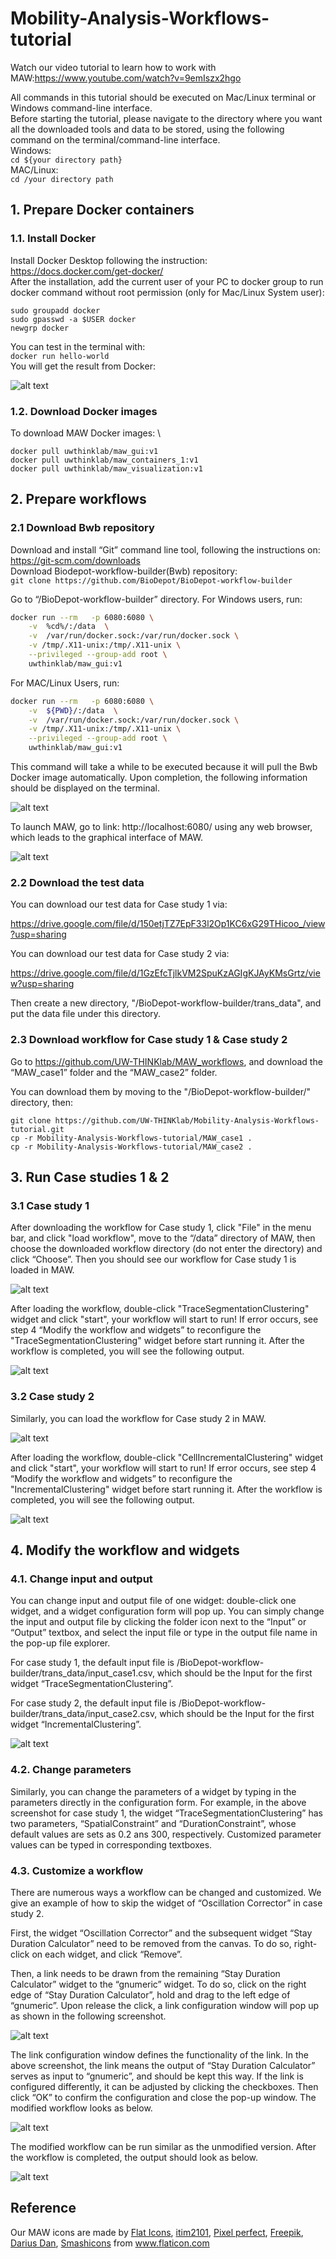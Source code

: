 # Mobility-Analysis-Workflows-tutorial
Watch our video tutorial to learn how to work with MAW:https://www.youtube.com/watch?v=9emIszx2hgo

All commands in this tutorial should be executed on Mac/Linux terminal or Windows command-line interface. \
Before starting the tutorial, please navigate to the directory where you want all the downloaded tools and data to be stored, using the following command on the terminal/command-line interface.\
Windows:\
`cd ${your directory path}` \
MAC/Linux: \
`cd /your directory path`

## 1. Prepare Docker containers
### 1.1. Install Docker
Install Docker Desktop following the instruction: https://docs.docker.com/get-docker/  \
After the installation, add the current user of your PC to docker group to run docker command without root permission (only for Mac/Linux System user): 
```
sudo groupadd docker
sudo gpasswd -a $USER docker      
newgrp docker     
```
You can test in the terminal with: \
`docker run hello-world`  \
You will get the result from Docker: 

![alt text](https://github.com/UW-THINKlab/Mobility-Analysis-Workflows-tutorial/blob/master/figures/Docker%20group%20result.png)

### 1.2. Download Docker images 
To download MAW Docker images: \
```
docker pull uwthinklab/maw_gui:v1
docker pull uwthinklab/maw_containers_1:v1
docker pull uwthinklab/maw_visualization:v1
```

## 2. Prepare workflows
### 2.1 Download Bwb repository
Download and install “Git” command line tool, following the instructions on: https://git-scm.com/downloads \
Download Biodepot-workflow-builder(Bwb) repository: \
`git clone https://github.com/BioDepot/BioDepot-workflow-builder`

Go to “/BioDepot-workflow-builder” directory. For Windows users, run:
```bash 
docker run --rm   -p 6080:6080 \
    -v  %cd%/:/data  \
    -v  /var/run/docker.sock:/var/run/docker.sock \
    -v /tmp/.X11-unix:/tmp/.X11-unix \
    --privileged --group-add root \
    uwthinklab/maw_gui:v1
```
For MAC/Linux Users, run:
```bash 
docker run --rm   -p 6080:6080 \
    -v  ${PWD}/:/data  \
    -v  /var/run/docker.sock:/var/run/docker.sock \
    -v /tmp/.X11-unix:/tmp/.X11-unix \
    --privileged --group-add root \
    uwthinklab/maw_gui:v1
```
This command will take a while to be executed because it will pull the Bwb Docker image automatically. Upon completion, the following information should be displayed on the terminal.

![alt text](https://github.com/UW-THINKlab/Mobility-Analysis-Workflows-tutorial/blob/master/figures/BWB%20start.png)

To launch MAW, go to link: http://localhost:6080/ using any web browser, which leads to the graphical interface of MAW.

![alt text](https://github.com/UW-THINKlab/Mobility-Analysis-Workflows-tutorial/blob/master/figures/MAW.png)

### 2.2 Download the test data 
You can download our test data for Case study 1 via: 

https://drive.google.com/file/d/150etjTZ7EpF33l2Op1KC6xG29THicoo_/view?usp=sharing

You can download our test data for Case study 2 via: 

https://drive.google.com/file/d/1GzEfcTjlkVM2SpuKzAGIgKJAyKMsGrtz/view?usp=sharing

Then create a new directory, "/BioDepot-workflow-builder/trans_data", and put the data file under this directory. 

### 2.3 Download workflow for Case study 1 & Case study 2
Go to https://github.com/UW-THINKlab/MAW_workflows, and download the “MAW_case1” folder and the “MAW_case2” folder. 

You can download them by moving to the "/BioDepot-workflow-builder/" directory, then:
```
git clone https://github.com/UW-THINKlab/Mobility-Analysis-Workflows-tutorial.git
cp -r Mobility-Analysis-Workflows-tutorial/MAW_case1 .
cp -r Mobility-Analysis-Workflows-tutorial/MAW_case2 .
```

## 3. Run Case studies 1 & 2
### 3.1 Case study 1
After downloading the workflow for Case study 1, click "File" in the menu bar, and click "load workflow", move to the “/data” directory of MAW, then choose the downloaded workflow directory (do not enter the directory) and click “Choose”.
Then you should see our workflow for Case study 1 is loaded in MAW.

![alt text](https://github.com/UW-THINKlab/Mobility-Analysis-Workflows-tutorial/blob/master/figures/Case%201.png)

After loading the workflow, double-click "TraceSegmentationClustering" widget and click "start", your workflow will start to run! If error occurs, see step 4 “Modify the workflow and widgets” to reconfigure the "TraceSegmentationClustering" widget before start running it. After the workflow is completed, you will see the following output.

![alt text](https://github.com/UW-THINKlab/Mobility-Analysis-Workflows-tutorial/blob/master/figures/Case%201%20result.png)

### 3.2 Case study 2
Similarly, you can load the workflow for Case study 2 in MAW. 

![alt text](https://github.com/UW-THINKlab/Mobility-Analysis-Workflows-tutorial/blob/master/figures/Case%202.png)

After loading the workflow, double-click "CellIncrementalClustering" widget and click "start", your workflow will start to run! If error occurs, see step 4 “Modify the workflow and widgets” to reconfigure the "IncrementalClustering" widget before start running it. After the workflow is completed, you will see the following output.

![alt text](https://github.com/UW-THINKlab/Mobility-Analysis-Workflows-tutorial/blob/master/figures/Case%202%20result.png)

## 4. Modify the workflow and widgets
### 4.1. Change input and output 
You can change input and output file of one widget: double-click one widget, and a widget configuration form will pop up. You can simply change the input and output file by clicking the folder icon next to the “Input” or “Output” textbox, and select the input file or type in the output file name in the pop-up file explorer.

For case study 1, the default input file is /BioDepot-workflow-builder/trans_data/input_case1.csv, which should be the Input for the first widget “TraceSegmentationClustering”.

For case study 2, the default input file is /BioDepot-workflow-builder/trans_data/input_case2.csv, which should be the Input for the first widget “IncrementalClustering”.

![alt text](https://github.com/UW-THINKlab/Mobility-Analysis-Workflows-tutorial/blob/master/figures/Change%20Param%20case%201.png)

### 4.2. Change parameters
Similarly, you can change the parameters of a widget by typing in the parameters directly in the configuration form. For example, in the above screenshot for case study 1, the widget “TraceSegmentationClustering” has two parameters, “SpatialConstraint” and “DurationConstraint”, whose default values are sets as 0.2 ans 300, respectively. Customized parameter values can be typed in corresponding textboxes.

### 4.3. Customize a workflow
There are numerous ways a workflow can be changed and customized. We give an example of how to skip the widget of “Oscillation Corrector” in case study 2. 

First, the widget “Oscillation Corrector” and the subsequent widget “Stay Duration Calculator” need to be removed from the canvas. To do so, right-click on each widget, and click “Remove”. 

Then, a link needs to be drawn from the remaining “Stay Duration Calculator” widget to the “gnumeric” widget. To do so, click on the right edge of  “Stay Duration Calculator”, hold and drag to the left edge of “gnumeric”. Upon release the click, a link configuration window will pop up as shown in the following screenshot.

![alt text](https://github.com/UW-THINKlab/Mobility-Analysis-Workflows-tutorial/blob/master/figures/Add%20Link.png)

The link configuration window defines the functionality of the link. In the above screenshot, the link means the output of  “Stay Duration Calculator” serves as input to “gnumeric”, and should be kept this way. If the link is configured differently, it can be adjusted by clicking the checkboxes. Then click “OK” to confirm the configuration and close the pop-up window. The modified workflow looks as below.

![alt text](https://github.com/UW-THINKlab/Mobility-Analysis-Workflows-tutorial/blob/master/figures/Delete%20widget.png)

The modified workflow can be run similar as the unmodified version. After the workflow is completed, the output should look as below.

![alt text](https://github.com/UW-THINKlab/Mobility-Analysis-Workflows-tutorial/blob/master/figures/Case%202%20result.png)

## Reference
Our MAW icons are made by <a href="https://www.flaticon.com/authors/flat-icons" title="Flat Icons">Flat Icons</a>, <a href="https://www.flaticon.com/authors/itim2101" title="itim2101">itim2101</a>, <a href="https://www.flaticon.com/authors/pixel-perfect" title="Pixel perfect">Pixel perfect</a>, <a href="https://www.flaticon.com/authors/freepik" title="Freepik">Freepik</a>, <a href="https://www.flaticon.com/authors/darius-dan" title="Darius Dan">Darius Dan</a>, <a href="https://www.flaticon.com/authors/smashicons" title="Smashicons">Smashicons</a> from <a href="https://www.flaticon.com/" title="Flaticon"> www.flaticon.com</a> 


